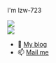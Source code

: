 I'm lzw-723

<div>
  <img align="center" src="https://github-readme-stats.vercel.app/api?username=lzw-723&show_icons=true" />
</div>
<div>
  <img align="center" src="https://github-readme-stats.vercel.app/api/top-langs/?username=lzw-723&layout=compact" />
</div>

- 🌱 [My blog](https://lzw-723.github.io)
- 📫 [Mail me](mailto:lzw-723@qq.com)
